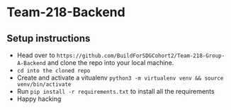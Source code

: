 # Team-218-Backend

## Setup instructions 
* Head over to `https://github.com/BuildForSDGCohort2/Team-218-Group-A-Backend` and clone the repo into your local machine.
* `cd into the cloned repo`
* Create and activate a vitualenv `python3 -m virtualenv venv && source venv/bin/activate`
* Run `pip install -r requirements.txt` to install all the requirements
* Happy hacking